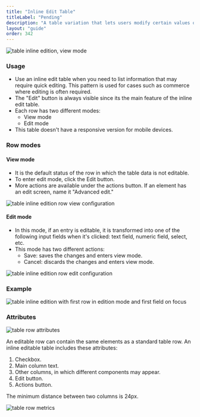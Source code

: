```yaml
---
title: "Inline Edit Table"
titleLabel: "Pending"
description: "A table variation that lets users modify certain values of the entry without going to the detail page."
layout: "guide"
order: 342
---
```


![table inline edition, view mode](/images/lexicon/TableInlineEdition.jpg)

### Usage

* Use an inline edit table when you need to list information that may require quick editing. This pattern is used for cases such as commerce where editing is often required.
* The "Edit" button is always visible since its the main feature of the inline edit table.
* Each row has two different modes:
	* View mode
	* Edit mode
* This table doesn't have a responsive version for mobile devices.

### Row modes

#### View mode
* It is the default status of the row in which the table data is not editable.
* To enter edit mode, click the Edit button.
* More actions are available under the actions button. If an element has an edit screen, name it "Advanced edit."

![table inline edition row view configuration](/images/lexicon/TableInlineEditRowView.jpg)

#### Edit mode
* In this mode, if an entry is editable, it is transformed into one of the following input fields when it's clicked: text field, numeric field, select, etc.
* This mode has two different actions:
	* Save: saves the changes and enters view mode.
	* Cancel: discards the changes and enters view mode.

![table inline edition row edit configuration](/images/lexicon/TableInlineEditRowEdit.jpg)

### Example

![table inline edition with first row in edition mode and first field on focus](/images/lexicon/TableInlineEditionFocus.jpg)

### Attributes

![table row attributes](/images/lexicon/TableInlineEditRowDesc.jpg)

An editable row can contain the same elements as a standard table row. An inline editable table includes these attributes:

1. Checkbox.
2. Main column text.
3. Other columns, in which different components may appear.
4. Edit button.
5. Actions button.

The minimum distance between two columns is 24px.

![table row metrics](/images/lexicon/TableInlineEditRowMetrics1.jpg)
